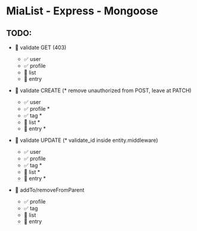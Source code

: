 # MiaList - Express - Mongoose

## **TODO**:

- 🔳 validate GET (403)

  - ✅ user
  - ✅ profile
  - 🔳 list
  - 🔳 entry

- 🔳 validate CREATE (\* remove unauthorized from POST, leave at PATCH)

  - ✅ user
  - ✅ profile \*
  - ✅ tag \*
  - 🔳 list \*
  - 🔳 entry \*

- 🔳 validate UPDATE (\* validate_id inside entity.middleware)

  - ✅ user
  - ✅ profile
  - ✅ tag \*
  - 🔳 list \*
  - 🔳 entry \*

- 🔳 addTo/removeFromParent

  - ✅ profile
  - ✅ tag
  - 🔳 list
  - 🔳 entry
